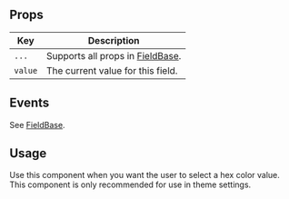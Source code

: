 ## Props

| Key | Description |
| --- | --- |
| `...` | Supports all props in [FieldBase](#/component/Form/fields/FieldBase). |
| `value` | The current value for this field. |

## Events

See [FieldBase](#/component/Form/fields/FieldBase).

## Usage

Use this component when you want the user to select a hex color value. This component is only recommended for use in theme settings.
